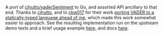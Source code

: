 A port of [cjhutto/vaderSentiment][ascendant] to Go, and assorted API ancillary
to that end. Thanks to [cjhutto], and to [ckw017] for their work [porting VADER
to a statically-typed language ahead of me,][sister] which made this work
somewhat easier to approach. See the resulting implementation run on the
upstream demo texts and a brief usage example [here,][demo] and docs [here][docs].

[cjhutto]: https://github.com/cjhutto
[ckw017]: https://github.com/ckw017
[sister]: https://github.com/ckw017/vader-sentiment-rust
[ascendant]: https://github.com/cjhutto/vaderSentiment
[demo]: https://play.golang.org/p/NOSUYncBrfj
[docs]: https://godoc.org/github.com/kavorite/vader

